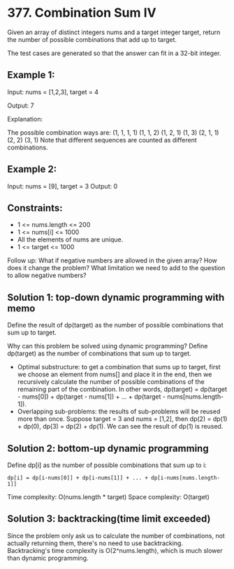 # 377. Combination Sum IV
Given an array of distinct integers nums and a target integer target, return the number of possible combinations that add up to target.

The test cases are generated so that the answer can fit in a 32-bit integer.

## Example 1:

Input: nums = [1,2,3], target = 4

Output: 7

Explanation:

The possible combination ways are:
(1, 1, 1, 1)
(1, 1, 2)
(1, 2, 1)
(1, 3)
(2, 1, 1)
(2, 2)
(3, 1)
Note that different sequences are counted as different combinations.

## Example 2:

Input: nums = [9], target = 3
Output: 0

## Constraints:

* 1 <= nums.length <= 200
* 1 <= nums[i] <= 1000
* All the elements of nums are unique.
* 1 <= target <= 1000

Follow up: What if negative numbers are allowed in the given array? How does it change the problem? What limitation we need to add to the question to allow negative numbers?

## Solution 1: top-down dynamic programming with memo
Define the result of dp(target) as the number of possible combinations that sum up to target.

Why can this problem be solved using dynamic programming? Define dp(target) as the number of combinations that sum up to target.

* Optimal substructure: to get a combination that sums up to target, first we choose an element from nums[] and place it in the end, then we recursively calculate the number of possible combinations of the remaining part of the combination. In other words, dp(target) = dp(target - nums[0]) + dp(target - nums[1]) + ... + dp(target - nums[nums.length-1]).
* Overlapping sub-problems: the results of sub-problems will be reused more than once. Suppose target = 3 and nums = [1,2], then dp(2) = dp(1) + dp(0), dp(3) = dp(2) + dp(1). We can see the result of dp(1) is reused.

## Solution 2: bottom-up dynamic programming
Define dp[i] as the number of possible combinations that sum up to i:

    dp[i] = dp[i-nums[0]] + dp[i-nums[1]] + ... + dp[i-nums[nums.length-1]]

Time complexity: O(nums.length * target)
Space complexity: O(target)

## Solution 3: backtracking(time limit exceeded)
Since the problem only ask us to calculate the number of combinations, not actually returning them, there's no need to use backtracking. Backtracking's time complexity is O(2^nums.length), which is much slower than dynamic programming.
